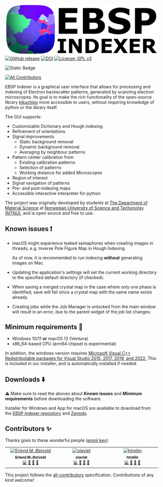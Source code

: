 ![Alt text](https://github.com/EBSP-Indexer/EBSP-Indexer/blob/dev/resources/ebsd_gui.png?raw=true "Electron backscatter pattern Indexer")
[![GitHub release](https://img.shields.io/github/release/EBSP-Indexer/EBSP-Indexer.svg)](https://GitHub.com/EBSP-Indexer/EBSP-Indexer/releases/)
[![DOI](https://zenodo.org/badge/DOI/10.5281/zenodo.7925262.svg)](https://doi.org/10.5281/zenodo.7925262)
[![License: GPL v3](https://img.shields.io/badge/License-GPLv3-blue.svg)](https://www.gnu.org/licenses/gpl-3.0) 

![Static Badge](https://img.shields.io/badge/Platforms-Windows%2C_macOS-red)

<!-- ALL-CONTRIBUTORS-BADGE:START - Do not remove or modify this section -->
[![All Contributors](https://img.shields.io/badge/all_contributors-3-orange.svg?style=flat-square)](#contributors-)
<!-- ALL-CONTRIBUTORS-BADGE:END -->

EBSP Indexer is a graphical user interface that allows for processing and indexing of 
Electron backscatter patterns, generated by scanning electron microscopes. 
Its goal is to make the rich functionality of the open-source library [kikuchipy](https://zenodo.org/record/7808659) 
more accessible to users, without requiring knowledge of python or the library itself.

The GUI supports:
- Customizable Dictionary and Hough indexing
- Refinement of orientations
- Signal improvements
    - Static background removal
    - Dynamic background removal
    - Averaging by neighbour patterns
- Pattern center calibration from
    - Existing calibration patterns
    - Selection of patterns
    - Working distance for added Microscopes
- Region of interest
- Signal navigation of patterns
- Pre- and post-indexing maps
- Accessible interactive interpreter for python

The project was originally developed by students at [The Department of Material Science](https://www.ntnu.edu/ima/research/emlab) at [Norwegian University of Science and Techonolgy (NTNU)](https://www.ntnu.edu/), and is open source and free to use.

## Known issues :heavy_exclamation_mark: 
- macOS might experience leaked semaphores when creating images in threads,
  e.g. Inverse Pole Figure Map in Hough Indexing.

  As of now, it is recommended to run indexing **without** generating images on Mac.  
- Updating the application's settings will set the current working directory to 
  the specified default directory (if checked).
- When saving a merged crystal map in the case where only one phase is identified, 
  save will fail since a crystal map with the same name exists already.
- Creating jobs while the Job Manager is unlocked from the main window will result
  in an error, due to the parent widget of the job list changes. 

## Minimum requirements 🔧
- Windows 10/11 **or** macOS 13 (Ventura)
- x86_64-based CPU (arm64 chipset is experimental)

In addition, the windows version requires [Microsoft Visual C++ Redistributable packages for Visual Studio 2015, 2017, 2019, and 2022.](https://learn.microsoft.com/en-US/cpp/windows/latest-supported-vc-redist?view=msvc-170) This is included in our installer, and is automatically installed if needed.

## Downloads ⬇️
⚠️ Make sure to read the aboves about **Known issues** and **Minimum requirements** before downloading the software. 

Installer for Windows and App for macOS are available to download from the [EBSP Indexer repository](https://github.com/EBSP-Indexer/EBSP-Indexer/releases) and [Zenodo](https://zenodo.org/record/7925261).

## Contributors ✨

Thanks goes to these wonderful people ([emoji key](https://allcontributors.org/docs/en/emoji-key)):

<!-- ALL-CONTRIBUTORS-LIST:START - Do not remove or modify this section -->
<!-- prettier-ignore-start -->
<!-- markdownlint-disable -->
<table>
  <tbody>
    <tr>
      <td align="center" valign="top" width="14.28%"><a href="https://github.com/Erlendos12"><img src="https://avatars.githubusercontent.com/u/99336047?v=4?s=100" width="100px;" alt="Erlend M. Østvold"/><br /><sub><b>Erlend M. Østvold</b></sub></a><br /><a href="https://github.com/EBSP-Indexer/EBSP-Indexer/commits?author=Erlendos12" title="Code">💻</a> <a href="https://github.com/EBSP-Indexer/EBSP-Indexer/issues?q=author%3AErlendos12" title="Bug reports">🐛</a> <a href="https://github.com/EBSP-Indexer/EBSP-Indexer/commits?author=Erlendos12" title="Documentation">📖</a> <a href="#ideas-Erlendos12" title="Ideas, Planning, & Feedback">🤔</a></td>
      <td align="center" valign="top" width="14.28%"><a href="https://github.com/olavlet"><img src="https://avatars.githubusercontent.com/u/113110330?v=4?s=100" width="100px;" alt="olavlet"/><br /><sub><b>olavlet</b></sub></a><br /><a href="https://github.com/EBSP-Indexer/EBSP-Indexer/commits?author=olavlet" title="Code">💻</a> <a href="https://github.com/EBSP-Indexer/EBSP-Indexer/issues?q=author%3Aolavlet" title="Bug reports">🐛</a> <a href="https://github.com/EBSP-Indexer/EBSP-Indexer/commits?author=olavlet" title="Documentation">📖</a> <a href="#ideas-olavlet" title="Ideas, Planning, & Feedback">🤔</a></td>
      <td align="center" valign="top" width="14.28%"><a href="https://github.com/htrellin"><img src="https://avatars.githubusercontent.com/u/80631936?v=4?s=100" width="100px;" alt="htrellin"/><br /><sub><b>htrellin</b></sub></a><br /><a href="https://github.com/EBSP-Indexer/EBSP-Indexer/commits?author=htrellin" title="Code">💻</a> <a href="https://github.com/EBSP-Indexer/EBSP-Indexer/issues?q=author%3Ahtrellin" title="Bug reports">🐛</a> <a href="https://github.com/EBSP-Indexer/EBSP-Indexer/commits?author=htrellin" title="Documentation">📖</a> <a href="#ideas-htrellin" title="Ideas, Planning, & Feedback">🤔</a></td>
    </tr>
  </tbody>
</table>

<!-- markdownlint-restore -->
<!-- prettier-ignore-end -->

<!-- ALL-CONTRIBUTORS-LIST:END -->

This project follows the [all-contributors](https://github.com/all-contributors/all-contributors) specification. Contributions of any kind welcome!
